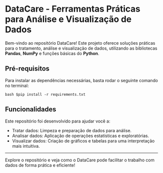 # DataCare - Ferramentas Práticas para Análise e Visualização de Dados
Bem-vindo ao repositório DataCare! Este projeto oferece soluções práticas para o tratamento, análise e visualização de dados, utilizando as bibliotecas __Pandas__, __NumPy__ e funções básicas do __Python__.

## Pré-requisitos
Para instalar as dependências necessárias, basta rodar o seguinte comando no terminal:

`bash
$pip install -r requirements.txt`

## Funcionalidades
Este repositório foi desenvolvido para ajudar você a:

- Tratar dados: Limpeza e preparação de dados para análise.
- Analisar dados: Aplicação de operações estatísticas e exploratórias.
- Visualizar dados: Criação de gráficos e tabelas para uma interpretação mais intuitiva.

---

Explore o repositório e veja como o DataCare pode facilitar o trabalho com dados de forma prática e eficiente!
